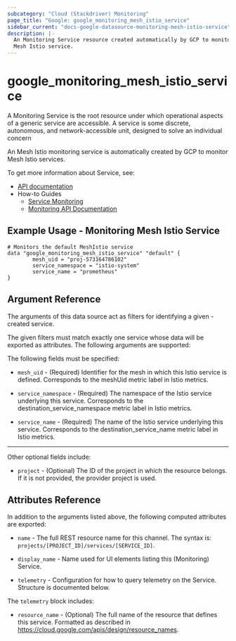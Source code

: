 ```yaml
---
subcategory: "Cloud (Stackdriver) Monitoring"
page_title: "Google: google_monitoring_mesh_istio_service"
sidebar_current: "docs-google-datasource-monitoring-mesh-istio-service"
description: |-
  An Monitoring Service resource created automatically by GCP to monitor an
  Mesh Istio service.
---
```


# google\_monitoring\_mesh\_istio\_service

A Monitoring Service is the root resource under which operational aspects of a
generic service are accessible. A service is some discrete, autonomous, and
network-accessible unit, designed to solve an individual concern

An Mesh Istio monitoring service is automatically created by GCP to monitor
Mesh Istio services.


To get more information about Service, see:

* [API documentation](https://cloud.google.com/monitoring/api/ref_v3/rest/v3/services)
* How-to Guides
    * [Service Monitoring](https://cloud.google.com/monitoring/service-monitoring)
    * [Monitoring API Documentation](https://cloud.google.com/monitoring/api/v3/)

## Example Usage - Monitoring Mesh Istio Service


```hcl
# Monitors the default MeshIstio service
data "google_monitoring_mesh_istio_service" "default" {
        mesh_uid = "proj-573164786102"
        service_namespace = "istio-system" 
        service_name = "prometheus"
}
```

## Argument Reference

The arguments of this data source act as filters for identifying a given -created service.

The given filters must match exactly one service whose data will be exported as attributes. The following arguments are supported:

The following fields must be specified:

* `mesh_uid` - (Required) Identifier for the mesh in which this Istio service is defined.
  Corresponds to the meshUid metric label in Istio metrics.

* `service_namespace` - (Required) The namespace of the Istio service underlying this service.
  Corresponds to the destination_service_namespace metric label in Istio metrics.

* `service_name` - (Required) The name of the Istio service underlying this service.
  Corresponds to the destination_service_name metric label in Istio metrics.
  
- - -

Other optional fields include:

* `project` - (Optional) The ID of the project in which the resource belongs.
    If it is not provided, the provider project is used.

## Attributes Reference

In addition to the arguments listed above, the following computed attributes are exported:

* `name` -
  The full REST resource name for this channel. The syntax is:
  `projects/[PROJECT_ID]/services/[SERVICE_ID]`.

* `display_name` -
  Name used for UI elements listing this (Monitoring) Service.

* `telemetry` -
  Configuration for how to query telemetry on the Service. Structure is documented below.

The `telemetry` block includes:

* `resource_name` -
  (Optional)
  The full name of the resource that defines this service.
  Formatted as described in
  https://cloud.google.com/apis/design/resource_names.
